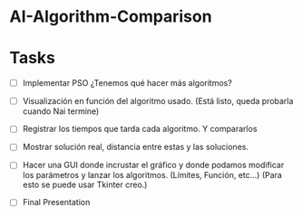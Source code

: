 # AI-Algorithm-Comparison

# Tasks

* [ ] Implementar PSO ¿Tenemos qué hacer más algoritmos?
* [ ] Visualización en función del algoritmo usado. (Está listo, queda probarla cuando Nai termine) 
* [ ] Registrar los tiempos que tarda cada algoritmo. Y compararlos
* [ ] Mostrar solución real, distancia entre estas y las soluciones.
* [ ] Hacer una GUI donde incrustar el gráfico y donde podamos modificar los parámetros y lanzar los algoritmos. (Límites, Función, etc...) (Para esto se puede usar Tkinter creo.)
* [ ] Final Presentation


